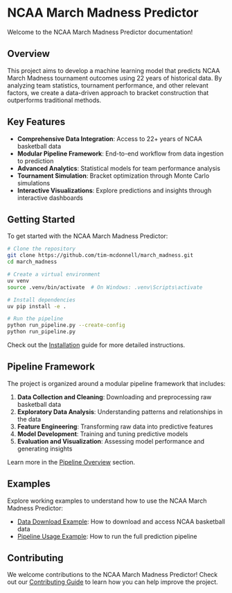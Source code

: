 # NCAA March Madness Predictor

Welcome to the NCAA March Madness Predictor documentation!

## Overview

This project aims to develop a machine learning model that predicts NCAA March Madness tournament outcomes using 22 years of historical data. By analyzing team statistics, tournament performance, and other relevant factors, we create a data-driven approach to bracket construction that outperforms traditional methods.

## Key Features

- **Comprehensive Data Integration**: Access to 22+ years of NCAA basketball data
- **Modular Pipeline Framework**: End-to-end workflow from data ingestion to prediction
- **Advanced Analytics**: Statistical models for team performance analysis
- **Tournament Simulation**: Bracket optimization through Monte Carlo simulations
- **Interactive Visualizations**: Explore predictions and insights through interactive dashboards

## Getting Started

To get started with the NCAA March Madness Predictor:

```bash
# Clone the repository
git clone https://github.com/tim-mcdonnell/march_madness.git
cd march_madness

# Create a virtual environment
uv venv
source .venv/bin/activate  # On Windows: .venv\Scripts\activate

# Install dependencies
uv pip install -e .

# Run the pipeline
python run_pipeline.py --create-config
python run_pipeline.py
```

Check out the [Installation](installation.md) guide for more detailed instructions.

## Pipeline Framework

The project is organized around a modular pipeline framework that includes:

1. **Data Collection and Cleaning**: Downloading and preprocessing raw basketball data
2. **Exploratory Data Analysis**: Understanding patterns and relationships in the data
3. **Feature Engineering**: Transforming raw data into predictive features
4. **Model Development**: Training and tuning predictive models
5. **Evaluation and Visualization**: Assessing model performance and generating insights

Learn more in the [Pipeline Overview](pipeline/overview.md) section.

## Examples

Explore working examples to understand how to use the NCAA March Madness Predictor:

- [Data Download Example](examples/data-download.md): How to download and access NCAA basketball data
- [Pipeline Usage Example](examples/pipeline-usage.md): How to run the full prediction pipeline

## Contributing

We welcome contributions to the NCAA March Madness Predictor! Check out our [Contributing Guide](contributing.md) to learn how you can help improve the project. 